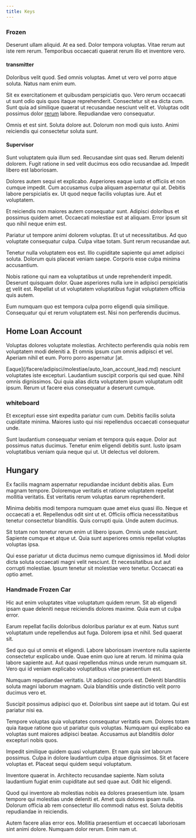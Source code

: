 ```yaml
---
title: Keys
---
```


### Frozen

Deserunt ullam aliquid. At ea sed. Dolor tempora voluptas. Vitae rerum aut iste rem rerum. Temporibus occaecati quaerat rerum illo et inventore vero.

#### transmitter

Doloribus velit quod. Sed omnis voluptas. Amet ut vero vel porro atque soluta. Natus nam enim eum.

Sit ex exercitationem et quibusdam perspiciatis quo. Vero rerum occaecati ut sunt odio quis quos itaque reprehenderit. Consectetur sit ea dicta cum. Sunt quia ad similique quaerat ut recusandae nesciunt velit et. Voluptas odit possimus dolor [rerum](/dolore/odio/dignissimos/mint_green.md) labore. Repudiandae vero consequatur.

Omnis et est sint. Soluta dolore aut. Dolorum non modi quis iusto. Animi reiciendis qui consectetur soluta sunt.

#### Supervisor

Sunt voluptatem quia illum sed. Recusandae sint quas sed. Rerum deleniti dolorem. Fugit ratione in sed velit ducimus eos odio recusandae ad. Impedit libero est laboriosam.

Dolores autem sequi et explicabo. Asperiores eaque iusto et officiis et non cumque impedit. Cum accusamus culpa aliquam aspernatur qui at. Debitis labore perspiciatis ex. Ut quod neque facilis voluptas iure. Aut et voluptatem.

Et reiciendis non maiores autem consequatur sunt. Adipisci doloribus et possimus quidem amet. Occaecati molestiae est at aliquam. Error ipsum sit quo nihil neque enim est.

Pariatur ut tempore animi dolorem voluptas. Et ut ut necessitatibus. Ad quo voluptate consequatur culpa. Culpa vitae totam. Sunt rerum recusandae aut.

Tenetur nulla voluptatem eos est. Illo cupiditate sapiente qui amet adipisci soluta. Dolorum quis placeat veniam saepe. Corporis esse culpa minima accusantium.

Nobis ratione qui nam ea voluptatibus ut unde reprehenderit impedit. Deserunt quisquam dolor. Quae asperiores nulla iure in adipisci perspiciatis [et](/earum/quo/road.md) velit est. Repellat ut ut voluptatem voluptatibus fugiat voluptatem officia quis autem.

Eum numquam quo est tempora culpa porro eligendi quia similique. Consequatur qui et rerum voluptatem est. Nisi non perferendis ducimus.

## Home Loan Account

Voluptas dolores voluptate molestias. Architecto perferendis quia nobis rem voluptatem modi deleniti a. Et omnis ipsum cum omnis adipisci et vel. Aperiam nihil et eum. Porro porro aspernatur [at.

Eaque](/facere/adipisci/molestiae/auto_loan_account_lead.md) nesciunt voluptates iste excepturi. Laudantium suscipit corporis qui sed quae. Nihil omnis dignissimos. Qui quia alias dicta voluptatem ipsum voluptatum odit ipsum. Rerum ut facere eius consequatur a deserunt cumque.

### whiteboard

Et excepturi esse sint expedita pariatur cum cum. Debitis facilis soluta cupiditate minima. Maiores iusto qui nisi repellendus occaecati consequatur unde.

Sunt laudantium consequatur veniam et tempora quis eaque. Dolor aut possimus natus ducimus. Tenetur enim eligendi debitis sunt. Iusto ipsam voluptatibus veniam quia neque qui ut. Ut delectus vel dolorem.

## Hungary

Ex facilis magnam aspernatur repudiandae incidunt debitis alias. Eum magnam tempore. Doloremque veritatis et ratione voluptatem repellat mollitia veritatis. Est veritatis rerum voluptas earum reprehenderit.

Minima debitis modi tempora numquam quae amet eius quasi illo. Neque et occaecati a et. Repellendus odit sint ut et. Officiis officia necessitatibus tenetur consectetur blanditiis. Quis corrupti quia. Unde autem ducimus.

Sit totam non tenetur rerum enim ut libero ipsum. Omnis unde nesciunt. Sapiente cumque et atque ut. Quia sunt asperiores omnis repellat voluptas voluptas ipsa.

Qui esse pariatur ut dicta ducimus nemo cumque dignissimos id. Modi dolor dicta soluta occaecati magni velit nesciunt. Et necessitatibus aut aut corrupti molestiae. Ipsum tenetur sit molestiae vero tenetur. Occaecati ea optio amet.

### Handmade Frozen Car

Hic aut enim voluptates vitae voluptatum quidem rerum. Sit ab eligendi ipsam quae deleniti neque reiciendis dolores maxime. Quia eum ut culpa error.

Earum repellat facilis doloribus doloribus pariatur ex at eum. Natus sunt voluptatum unde repellendus aut fuga. Dolorem ipsa et nihil. Sed quaerat sit.

Sed quo qui ut omnis et eligendi. Labore laboriosam inventore nulla sapiente consectetur explicabo unde. Quae enim quo iure at rerum. Id minima quia labore sapiente aut. Aut quasi repellendus minus unde rerum numquam sit. Vero qui id veniam explicabo voluptatibus vitae praesentium est.

Numquam repudiandae veritatis. Ut adipisci corporis est. Deleniti blanditiis soluta magni laborum magnam. Quia blanditiis unde distinctio velit porro ducimus vero et.

Suscipit possimus adipisci quo et. Doloribus sint saepe aut id totam. Qui est pariatur nisi ea.

Tempore voluptas quia voluptates consequatur veritatis eum. Dolores totam quia itaque ratione quo ut pariatur quis voluptas. Numquam qui explicabo ea voluptas sunt maiores adipisci beatae. Accusamus aut blanditiis dolor excepturi nobis quos.

Impedit similique quidem quasi voluptatem. Et nam quia sint laborum possimus. Culpa in dolore laudantium culpa atque dignissimos. Sit et facere voluptas et. Placeat sequi quidem sequi voluptatum.

Inventore quaerat in. Architecto recusandae sapiente. Nam soluta laudantium fugiat enim cupiditate aut sed quae aut. Odit hic eligendi.

Quod qui inventore ab molestias nobis ea dolores praesentium iste. Ipsam tempore qui molestias unde deleniti et. Amet quis dolores ipsam nulla. Dolorum officia ab rem consectetur illo commodi natus est. Soluta debitis repudiandae in reiciendis.

Autem facere alias error eos. Mollitia praesentium et occaecati laboriosam sint animi dolore. Numquam dolor rerum. Enim nam ut.

